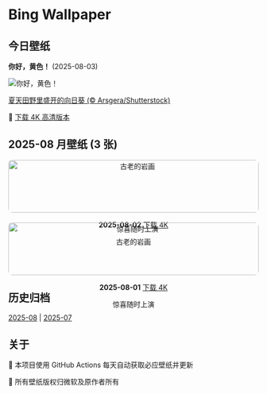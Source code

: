 # Bing Wallpaper

## 今日壁纸

**你好，黄色！** (2025-08-03)

![你好，黄色！](https://www.bing.com/th?id=OHR.HappySunflower_ZH-CN5840993161_1920x1080.jpg&rf=LaDigue_1920x1080.jpg&pid=hp)

[夏天田野里盛开的向日葵 (© Arsgera/Shutterstock)](https://www.bing.com/search?q=%E5%90%91%E6%97%A5%E8%91%B5&form=hpcapt&mkt=zh-cn)

🔗 <a href="https://www.bing.com/th?id=OHR.HappySunflower_ZH-CN5840993161_UHD.jpg&rf=LaDigue_1920x1080.jpg&pid=hp" target="_blank">下载 4K 高清版本</a>

## 2025-08 月壁纸 (3 张)

<div style="display: grid; grid-template-columns: repeat(auto-fit, minmax(300px, 1fr)); gap: 20px;">

<div style="text-align: center;">
<img src="https://www.bing.com/th?id=OHR.FruitaPetroglyphs_ZH-CN5423905955_1920x1080.jpg&rf=LaDigue_1920x1080.jpg&pid=hp" alt="古老的岩画" style="width: 100%; border-radius: 8px;">
<p><strong>2025-08-02</strong> <a href="https://www.bing.com/th?id=OHR.FruitaPetroglyphs_ZH-CN5423905955_UHD.jpg&rf=LaDigue_1920x1080.jpg&pid=hp" target="_blank">下载 4K</a></p>
<p>古老的岩画</p>
</div>

<div style="text-align: center;">
<img src="https://www.bing.com/th?id=OHR.EdinburghFringe_ZH-CN5243292664_1920x1080.jpg&rf=LaDigue_1920x1080.jpg&pid=hp" alt="惊喜随时上演" style="width: 100%; border-radius: 8px;">
<p><strong>2025-08-01</strong> <a href="https://www.bing.com/th?id=OHR.EdinburghFringe_ZH-CN5243292664_UHD.jpg&rf=LaDigue_1920x1080.jpg&pid=hp" target="_blank">下载 4K</a></p>
<p>惊喜随时上演</p>
</div>

</div>

## 历史归档

[2025-08](./archives/2025-08.md) | [2025-07](./archives/2025-07.md)

## 关于

🤖 本项目使用 GitHub Actions 每天自动获取必应壁纸并更新

📸 所有壁纸版权归微软及原作者所有

